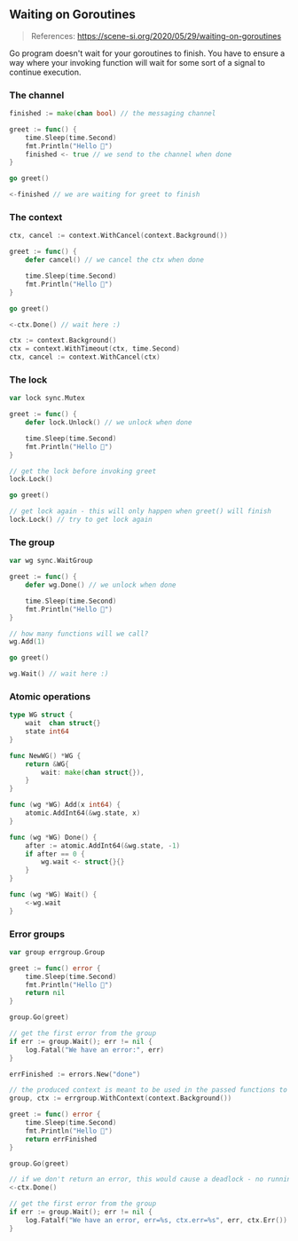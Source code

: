 ## Waiting on Goroutines

> References:
> https://scene-si.org/2020/05/29/waiting-on-goroutines



Go program doesn't wait for your goroutines to finish. You have to ensure a way where your invoking function will wait for some sort of a signal to continue execution.

### The channel

```go
finished := make(chan bool) // the messaging channel

greet := func() {
	time.Sleep(time.Second)
	fmt.Println("Hello 👋")
	finished <- true // we send to the channel when done
}

go greet()

<-finished // we are waiting for greet to finish
```



### The context

```go
ctx, cancel := context.WithCancel(context.Background())

greet := func() {
	defer cancel() // we cancel the ctx when done

	time.Sleep(time.Second)
	fmt.Println("Hello 👋")
}

go greet()

<-ctx.Done() // wait here :)
```

```go
ctx := context.Background()
ctx = context.WithTimeout(ctx, time.Second)
ctx, cancel := context.WithCancel(ctx)
```

### The lock

```go
var lock sync.Mutex

greet := func() {
	defer lock.Unlock() // we unlock when done

	time.Sleep(time.Second)
	fmt.Println("Hello 👋")
}

// get the lock before invoking greet
lock.Lock()

go greet()

// get lock again - this will only happen when greet() will finish
lock.Lock() // try to get lock again
```

### The group

```go
var wg sync.WaitGroup

greet := func() {
	defer wg.Done() // we unlock when done

	time.Sleep(time.Second)
	fmt.Println("Hello 👋")
}

// how many functions will we call?
wg.Add(1)

go greet()

wg.Wait() // wait here :)
```

### Atomic operations

```go
type WG struct {
	wait  chan struct{}
	state int64
}

func NewWG() *WG {
	return &WG{
		wait: make(chan struct{}),
	}
}

func (wg *WG) Add(x int64) {
	atomic.AddInt64(&wg.state, x)
}

func (wg *WG) Done() {
	after := atomic.AddInt64(&wg.state, -1)
	if after == 0 {
		wg.wait <- struct{}{}
	}
}

func (wg *WG) Wait() {
	<-wg.wait
}
```

### Error groups

```go
var group errgroup.Group

greet := func() error {
	time.Sleep(time.Second)
	fmt.Println("Hello 👋")
	return nil
}

group.Go(greet)

// get the first error from the group
if err := group.Wait(); err != nil {
	log.Fatal("We have an error:", err)
}
```

```go
errFinished := errors.New("done")

// the produced context is meant to be used in the passed functions to group.Go for cancelation
group, ctx := errgroup.WithContext(context.Background())

greet := func() error {
	time.Sleep(time.Second)
	fmt.Println("Hello 👋")
	return errFinished
}

group.Go(greet)

// if we don't return an error, this would cause a deadlock - no running goroutines
<-ctx.Done()

// get the first error from the group
if err := group.Wait(); err != nil {
	log.Fatalf("We have an error, err=%s, ctx.err=%s", err, ctx.Err())
}
```

